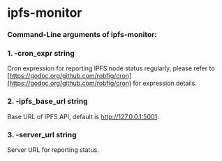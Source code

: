 # ipfs-monitor

### Command-Line arguments of ipfs-monitor:

### 1. -cron_expr string
Cron expression for reporting IPFS node status regularly, please refer to [https://godoc.org/github.com/robfig/cron](https://godoc.org/github.com/robfig/cron) for expression details.
### 2. -ipfs_base_url string
Base URL of IPFS API, default is http://127.0.0.1:5001.
### 3. -server_url string
Server URL for reporting status.